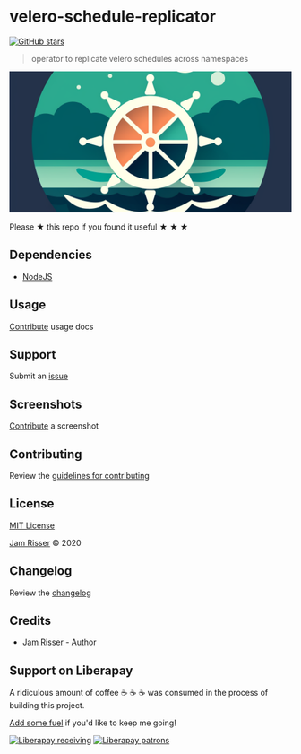 # velero-schedule-replicator

[![GitHub stars](https://img.shields.io/github/stars/codejamninja/velero-schedule-replicator.svg?style=social&label=Stars)](https://github.com/codejamninja/velero-schedule-replicator)

> operator to replicate velero schedules across namespaces

![](assets/velero-schedule-replicator.png)

Please ★ this repo if you found it useful ★ ★ ★

## Dependencies

- [NodeJS](https://nodejs.org)

## Usage

[Contribute](https://github.com/codejamninja/velero-schedule-replicator/blob/master/CONTRIBUTING.md) usage docs

## Support

Submit an [issue](https://github.com/codejamninja/velero-schedule-replicator/issues/new)

## Screenshots

[Contribute](https://github.com/codejamninja/velero-schedule-replicator/blob/master/CONTRIBUTING.md) a screenshot

## Contributing

Review the [guidelines for contributing](https://github.com/codejamninja/velero-schedule-replicator/blob/master/CONTRIBUTING.md)

## License

[MIT License](https://github.com/codejamninja/velero-schedule-replicator/blob/master/LICENSE)

[Jam Risser](https://codejam.ninja) © 2020

## Changelog

Review the [changelog](https://github.com/codejamninja/velero-schedule-replicator/blob/master/CHANGELOG.md)

## Credits

- [Jam Risser](https://codejam.ninja) - Author

## Support on Liberapay

A ridiculous amount of coffee ☕ ☕ ☕ was consumed in the process of building this project.

[Add some fuel](https://liberapay.com/codejamninja/donate) if you'd like to keep me going!

[![Liberapay receiving](https://img.shields.io/liberapay/receives/codejamninja.svg?style=flat-square)](https://liberapay.com/codejamninja/donate)
[![Liberapay patrons](https://img.shields.io/liberapay/patrons/codejamninja.svg?style=flat-square)](https://liberapay.com/codejamninja/donate)

